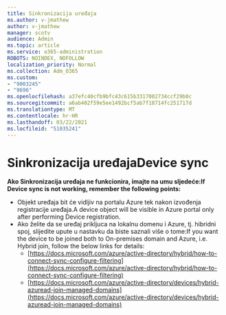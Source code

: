 ```yaml
---
title: Sinkronizacija uređaja
ms.author: v-jmathew
author: v-jmathew
manager: scotv
audience: Admin
ms.topic: article
ms.service: o365-administration
ROBOTS: NOINDEX, NOFOLLOW
localization_priority: Normal
ms.collection: Adm_O365
ms.custom:
- "9003245"
- "9696"
ms.openlocfilehash: a37efc40cfb9bfc43c615b3317002734ccf29b0c
ms.sourcegitcommit: a6ab402f59e5ee1492bcf5ab7f18714fc251717d
ms.translationtype: MT
ms.contentlocale: hr-HR
ms.lasthandoff: 03/22/2021
ms.locfileid: "51035241"
---
```

# <a name="device-sync"></a><span data-ttu-id="1edd4-102">Sinkronizacija uređaja</span><span class="sxs-lookup"><span data-stu-id="1edd4-102">Device sync</span></span>

<span data-ttu-id="1edd4-103">**Ako Sinkronizacija uređaja ne funkcionira, imajte na umu sljedeće:**</span><span class="sxs-lookup"><span data-stu-id="1edd4-103">**If Device sync is not working, remember the following points:**</span></span>

- <span data-ttu-id="1edd4-104">Objekt uređaja bit će vidljiv na portalu Azure tek nakon izvođenja registracije uređaja.</span><span class="sxs-lookup"><span data-stu-id="1edd4-104">A device object will be visible in Azure portal only after performing Device registration.</span></span>
- <span data-ttu-id="1edd4-105">Ako želite da se uređaj prikljuca na lokalnu domenu i Azure, tj. hibridni spoj, slijedite upute u nastavku da biste saznali više o tome:</span><span class="sxs-lookup"><span data-stu-id="1edd4-105">If you want the device to be joined both to On-premises domain and Azure, i.e. Hybrid join, follow the below links for details:</span></span>
  - [https://docs.microsoft.com/azure/active-directory/hybrid/how-to-connect-sync-configure-filtering](https://docs.microsoft.com/azure/active-directory/hybrid/how-to-connect-sync-configure-filtering)
  - [https://docs.microsoft.com/azure/active-directory/devices/hybrid-azuread-join-managed-domains](https://docs.microsoft.com/azure/active-directory/devices/hybrid-azuread-join-managed-domains)
